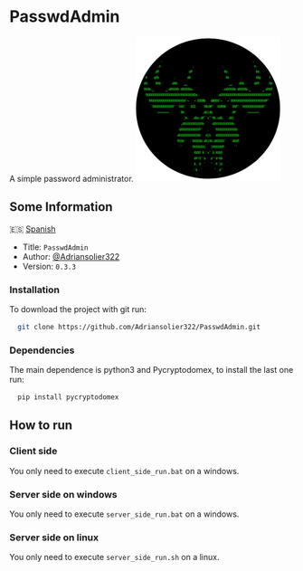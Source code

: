 # PasswdAdmin

A simple password administrator. 
![Logo](img/passwdAdmin_logo.png)


## Some Information
🇪🇸 [Spanish](README_spanish.md)
- Title: `PasswdAdmin`
- Author: [@Adriansolier322](https://www.github.com/Adriansolier322)
- Version: `0.3.3`


### Installation

To download the project with git run:
```bash
  git clone https://github.com/Adriansolier322/PasswdAdmin.git
```
### Dependencies
The main dependence is python3 and Pycryptodomex, to install the last one run:
```bash
  pip install pycryptodomex
```
## How to run

### Client side
You only need to execute `client_side_run.bat` on a windows.
### Server side on windows
You only need to execute `server_side_run.bat` on a windows.
### Server side on linux
You only need to execute `server_side_run.sh` on a linux.
